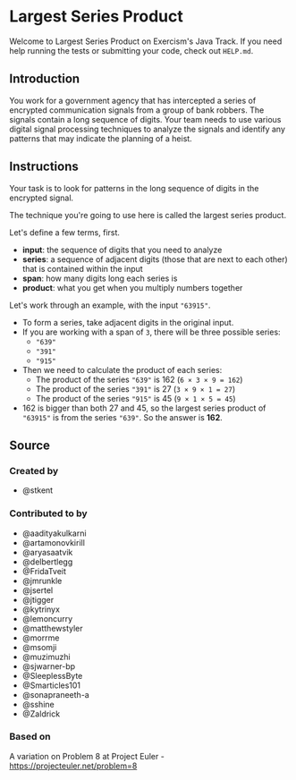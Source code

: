 # Largest Series Product

Welcome to Largest Series Product on Exercism's Java Track.
If you need help running the tests or submitting your code, check out `HELP.md`.

## Introduction

You work for a government agency that has intercepted a series of encrypted communication signals from a group of bank robbers.
The signals contain a long sequence of digits.
Your team needs to use various digital signal processing techniques to analyze the signals and identify any patterns that may indicate the planning of a heist.

## Instructions

Your task is to look for patterns in the long sequence of digits in the encrypted signal.

The technique you're going to use here is called the largest series product.

Let's define a few terms, first.

- **input**: the sequence of digits that you need to analyze
- **series**: a sequence of adjacent digits (those that are next to each other) that is contained within the input
- **span**: how many digits long each series is
- **product**: what you get when you multiply numbers together

Let's work through an example, with the input `"63915"`.

- To form a series, take adjacent digits in the original input.
- If you are working with a span of `3`, there will be three possible series:
  - `"639"`
  - `"391"`
  - `"915"`
- Then we need to calculate the product of each series:
  - The product of the series `"639"` is 162 (`6 × 3 × 9 = 162`)
  - The product of the series `"391"` is 27 (`3 × 9 × 1 = 27`)
  - The product of the series `"915"` is 45 (`9 × 1 × 5 = 45`)
- 162 is bigger than both 27 and 45, so the largest series product of `"63915"` is from the series `"639"`.
  So the answer is **162**.

## Source

### Created by

- @stkent

### Contributed to by

- @aadityakulkarni
- @artamonovkirill
- @aryasaatvik
- @delbertlegg
- @FridaTveit
- @jmrunkle
- @jsertel
- @jtigger
- @kytrinyx
- @lemoncurry
- @matthewstyler
- @morrme
- @msomji
- @muzimuzhi
- @sjwarner-bp
- @SleeplessByte
- @Smarticles101
- @sonapraneeth-a
- @sshine
- @Zaldrick

### Based on

A variation on Problem 8 at Project Euler - https://projecteuler.net/problem=8